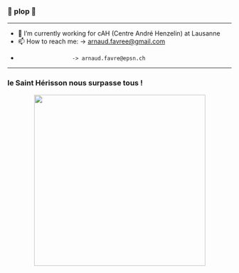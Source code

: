 ### 🔶 plop 🔶

---

- 🌱 I’m currently working for cAH (Centre André Henzelin) at Lausanne
- 📫 How to reach me: -> arnaud.favree@gmail.com
-                      -> arnaud.favre@epsn.ch

---

### le Saint Hérisson nous surpasse tous !

<div id="bottom" align="center">
  <img src="https://media.giphy.com/media/YG9ZrTpBcWt6kpsvaX/giphy.gif" width="385"/>
</div>
